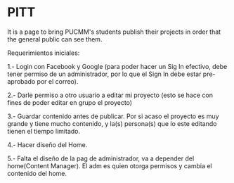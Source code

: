 PITT
====

It is a page to bring PUCMM's students publish their projects in order that the general public can see them.


Requerimientos iniciales:

1.- Login con Facebook y Google (para poder hacer un Sig In efectivo, debe tener permiso de un administrador, por lo que el Sign In debe estar pre-aprobado por el correo).

2.- Darle permiso a otro usuario a editar mi proyecto (esto se hace con fines de poder editar en grupo el proyecto)

3.- Guardar contenido antes de publicar. Por si acaso el proyecto es muy grande y tiene mucho contenido, y la(s) persona(s) que lo este editando tienen el tiempo limitado.

4.- Hacer diseño del Home.

5.- Falta el diseño de la pag de administrador, va a depender del home(Content Manager). El adm es quien otorga permisos y cambia el contenido del home.
